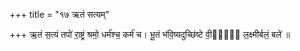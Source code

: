 +++
title = "१७ ऋतं सत्यम्"

+++
ऋ॒तं स॒त्यं तपो॑ रा॒ष्ट्रं श्रमो॒ धर्म॑श्च॒ कर्म॑ च। भू॒तं भ॑वि॒ष्यदुच्छि॑ष्टे वी॒र्यं᳡ ल॒क्ष्मीर्बलं॒ बले॑ ॥
